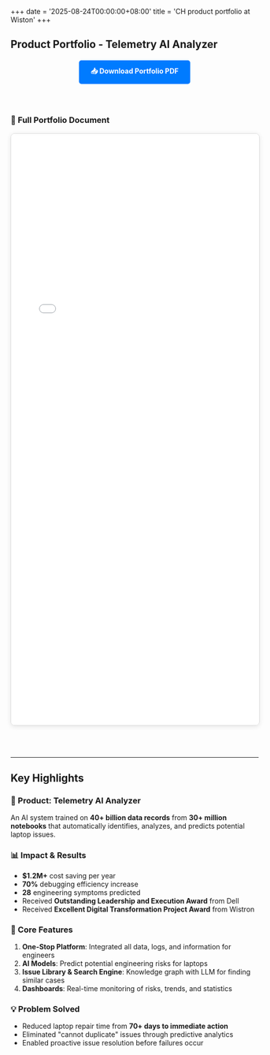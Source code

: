+++
date = '2025-08-24T00:00:00+08:00'
title = 'CH product portfolio at Wiston'
+++

## Product Portfolio - Telemetry AI Analyzer

<div style="text-align: center; margin: 20px 0;">
    <a href="/path/to/CHLee_Portfolio.pdf" download class="download-button" style="display: inline-block; padding: 12px 24px; background-color: #007bff; color: white; text-decoration: none; border-radius: 5px; font-weight: bold; transition: background-color 0.3s;">
        📥 Download Portfolio PDF
    </a>
</div>

<style>
.download-button:hover {
    background-color: #0056b3 !important;
}

.pdf-container {
    width: 100%;
    max-width: 900px;
    margin: 0 auto;
    padding: 20px 0;
}

.pdf-embed {
    width: 100%;
    height: 1200px;
    border: 1px solid #ddd;
    border-radius: 8px;
    box-shadow: 0 2px 10px rgba(0,0,0,0.1);
    margin-bottom: 30px;
}

.pdf-page-image {
    width: 100%;
    margin-bottom: 20px;
    border: 1px solid #e0e0e0;
    border-radius: 8px;
    box-shadow: 0 2px 8px rgba(0,0,0,0.08);
}

@media (max-width: 768px) {
    .pdf-embed {
        height: 600px;
    }
}
</style>

<div class="pdf-container">

### 📄 Full Portfolio Document

<!-- Option 1: Using iframe embed (works if PDF is in static folder) -->
<iframe src="/path/to/CHLee_Portfolio.pdf" class="pdf-embed" type="application/pdf">
    <p>Your browser doesn't support PDF viewing. Please <a href="/path/to/CHLee_Portfolio.pdf">download the PDF</a> to view it.</p>
</iframe>

<!-- Option 2: Using Google Docs Viewer (replace URL with your actual PDF URL) -->
<!--
<iframe src="https://docs.google.com/viewer?url=https://yourwebsite.com/path/to/CHLee_Portfolio.pdf&embedded=true" class="pdf-embed" frameborder="0"></iframe>
-->

<!-- Option 3: Display as images (if you convert PDF pages to images) -->
<!--
### Portfolio Pages

<img src="/images/portfolio/page1.jpg" alt="Portfolio Page 1" class="pdf-page-image" />
<img src="/images/portfolio/page2.jpg" alt="Portfolio Page 2" class="pdf-page-image" />
<img src="/images/portfolio/page3.jpg" alt="Portfolio Page 3" class="pdf-page-image" />
<img src="/images/portfolio/page4.jpg" alt="Portfolio Page 4" class="pdf-page-image" />
<img src="/images/portfolio/page5.jpg" alt="Portfolio Page 5" class="pdf-page-image" />
<img src="/images/portfolio/page6.jpg" alt="Portfolio Page 6" class="pdf-page-image" />
-->

</div>

---

## Key Highlights

### 🚀 Product: Telemetry AI Analyzer
An AI system trained on **40+ billion data records** from **30+ million notebooks** that automatically identifies, analyzes, and predicts potential laptop issues.

### 📊 Impact & Results
- **$1.2M+** cost saving per year
- **70%** debugging efficiency increase
- **28** engineering symptoms predicted
- Received **Outstanding Leadership and Execution Award** from Dell
- Received **Excellent Digital Transformation Project Award** from Wistron

### 🎯 Core Features
1. **One-Stop Platform**: Integrated all data, logs, and information for engineers
2. **AI Models**: Predict potential engineering risks for laptops
3. **Issue Library & Search Engine**: Knowledge graph with LLM for finding similar cases
4. **Dashboards**: Real-time monitoring of risks, trends, and statistics

### 💡 Problem Solved
- Reduced laptop repair time from **70+ days to immediate action**
- Eliminated "cannot duplicate" issues through predictive analytics
- Enabled proactive issue resolution before failures occur

